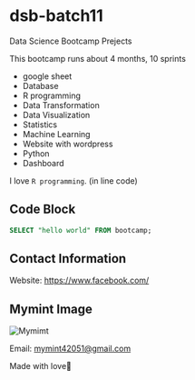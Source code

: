 # dsb-batch11
Data Science Bootcamp Prejects


This bootcamp runs about 4 months, 10 sprints

- google sheet
- Database
- R programming
- Data Transformation
- Data Visualization
- Statistics
- Machine Learning
- Website with wordpress
- Python
- Dashboard

I love `R programming`. (in line code)

## Code Block
```sql
SELECT "hello world" FROM bootcamp;
```

## Contact Information
Website: https://www.facebook.com/

## Mymint Image

![Mymimt](https://static.wikia.nocookie.net/digitousailorcure/images/0/09/Anya_forger.png/revision/latest/thumbnail/width/360/height/360?cb=20221019014231)

Email: mymint42051@gmail.com

Made with love💖
